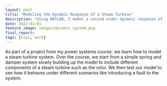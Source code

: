 ```yaml
---
layout: post
title: "Modeling the Dynamic Response of a Steam Turbine"
description: "Using MATLAB, I model a second order dynamic response of a steam turbine"
date: 2022-01-01
feature_image: images/dynamic_system.png
final_report:
tags: [tips, work]
---
```

As part of a project from my power systems course, we learn how to model a steam turbine system. Over the course, we start from a simple spring and damper system slowly building up the model to include different components of a steam turbine such as the rotor. We then test our model to see how it behaves under different scenarios like introducing a fault to the system.

<!--more-->
